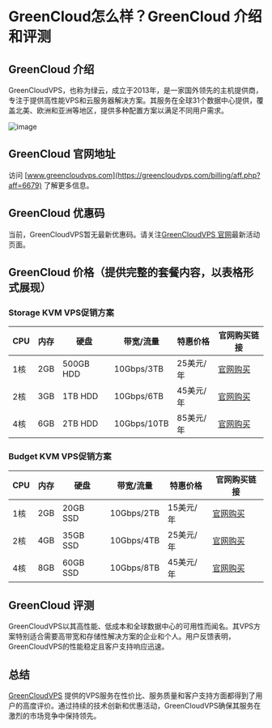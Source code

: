 # GreenCloud怎么样？GreenCloud 介绍和评测

## GreenCloud 介绍

GreenCloudVPS，也称为绿云，成立于2013年，是一家国外领先的主机提供商，专注于提供高性能VPS和云服务器解决方案。其服务在全球31个数据中心提供，覆盖北美、欧洲和亚洲等地区，提供多种配置方案以满足不同用户需求。

![image](https://github.com/charyanqs0/GreenCloud/assets/157265737/65359be8-803c-4a02-bb27-72b9bdee7805)

## GreenCloud 官网地址

访问 [www.greencloudvps.com](https://greencloudvps.com/billing/aff.php?aff=6679) 了解更多信息。

## GreenCloud 优惠码

当前，GreenCloudVPS暂无最新优惠码。请关注[GreenCloudVPS 官网](https://greencloudvps.com/billing/aff.php?aff=6679)最新活动页面。

## GreenCloud 价格（提供完整的套餐内容，以表格形式展现）

### Storage KVM VPS促销方案

| CPU  | 内存 | 硬盘    | 带宽/流量    | 特惠价格      | 官网购买链接                           |
|------|------|---------|-------------|--------------|--------------------------------------|
| 1核  | 2GB  | 500GB HDD | 10Gbps/3TB  | 25美元/年    | [官网购买](https://greencloudvps.com/billing/aff.php?aff=6679&gid=70) |
| 2核  | 3GB  | 1TB HDD   | 10Gbps/6TB  | 45美元/年    | [官网购买](https://greencloudvps.com/billing/aff.php?aff=6679&gid=70) |
| 4核  | 6GB  | 2TB HDD   | 10Gbps/10TB | 85美元/年    | [官网购买](https://greencloudvps.com/billing/aff.php?aff=6679&gid=70) |

### Budget KVM VPS促销方案

| CPU  | 内存 | 硬盘     | 带宽/流量    | 特惠价格      | 官网购买链接                           |
|------|------|----------|-------------|--------------|--------------------------------------|
| 1核  | 2GB  | 20GB SSD | 10Gbps/2TB  | 15美元/年    | [官网购买](https://greencloudvps.com/billing/aff.php?aff=6679&gid=68) |
| 2核  | 4GB  | 35GB SSD | 10Gbps/4TB  | 25美元/年    | [官网购买](https://greencloudvps.com/billing/aff.php?aff=6679&gid=68) |
| 4核  | 8GB  | 60GB SSD | 10Gbps/8TB  | 45美元/年    | [官网购买](https://greencloudvps.com/billing/aff.php?aff=6679&gid=68) |

## GreenCloud 评测

GreenCloudVPS以其高性能、低成本和全球数据中心的可用性而闻名。其VPS方案特别适合需要高带宽和存储性解决方案的企业和个人。用户反馈表明，GreenCloudVPS的性能稳定且客户支持响应迅速。

## 总结

[GreenCloudVPS](https://greencloudvps.com/billing/aff.php?aff=6679) 提供的VPS服务在性价比、服务质量和客户支持方面都得到了用户的高度评价。通过持续的技术创新和优惠活动，GreenCloudVPS确保其服务在激烈的市场竞争中保持领先。
